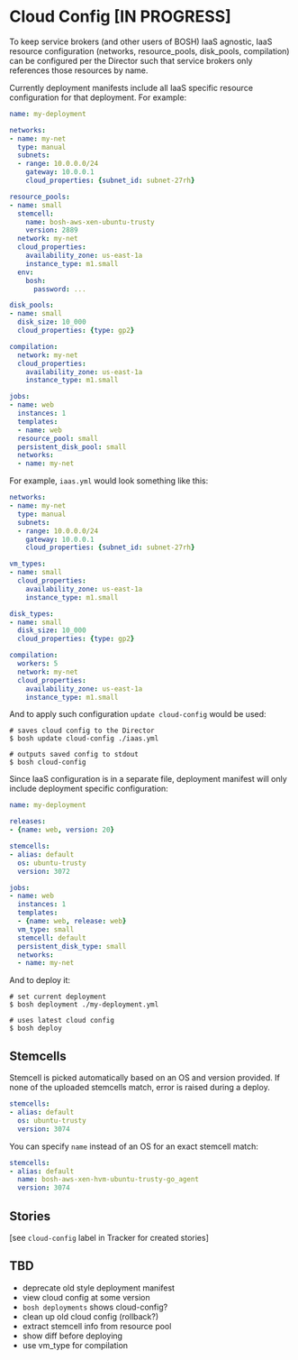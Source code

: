 # Cloud Config [IN PROGRESS]

To keep service brokers (and other users of BOSH) IaaS agnostic, IaaS resource configuration (networks, resource_pools, disk_pools, compilation) can be configured per the Director such that service brokers only references those resources by name.

Currently deployment manifests include all IaaS specific resource configuration for that deployment. For example:

```yaml
name: my-deployment

networks:
- name: my-net
  type: manual
  subnets:
  - range: 10.0.0.0/24
    gateway: 10.0.0.1
    cloud_properties: {subnet_id: subnet-27rh}

resource_pools:
- name: small
  stemcell:
  	name: bosh-aws-xen-ubuntu-trusty
  	version: 2889
  network: my-net
  cloud_properties:
  	availability_zone: us-east-1a
  	instance_type: m1.small
  env:
    bosh:
      password: ...

disk_pools:
- name: small
  disk_size: 10_000
  cloud_properties: {type: gp2}

compilation:
  network: my-net
  cloud_properties:
  	availability_zone: us-east-1a
  	instance_type: m1.small

jobs:
- name: web
  instances: 1
  templates:
  - name: web
  resource_pool: small
  persistent_disk_pool: small
  networks:
  - name: my-net
```

For example, `iaas.yml` would look something like this:

```yaml
networks:
- name: my-net
  type: manual
  subnets:
  - range: 10.0.0.0/24
    gateway: 10.0.0.1
    cloud_properties: {subnet_id: subnet-27rh}

vm_types:
- name: small
  cloud_properties:
  	availability_zone: us-east-1a
  	instance_type: m1.small

disk_types:
- name: small
  disk_size: 10_000
  cloud_properties: {type: gp2}

compilation:
  workers: 5
  network: my-net
  cloud_properties:
  	availability_zone: us-east-1a
  	instance_type: m1.small
```

And to apply such configuration `update cloud-config` would be used:

```
# saves cloud config to the Director
$ bosh update cloud-config ./iaas.yml

# outputs saved config to stdout
$ bosh cloud-config
```

Since IaaS configuration is in a separate file, deployment manifest will only include deployment specific configuration:

```yaml
name: my-deployment

releases:
- {name: web, version: 20}

stemcells:
- alias: default
  os: ubuntu-trusty
  version: 3072

jobs:
- name: web
  instances: 1
  templates:
  - {name: web, release: web}
  vm_type: small
  stemcell: default
  persistent_disk_type: small
  networks:
  - name: my-net
```

And to deploy it:

```
# set current deployment
$ bosh deployment ./my-deployment.yml

# uses latest cloud config
$ bosh deploy
```

## Stemcells

Stemcell is picked automatically based on an OS and version provided. If none of the uploaded stemcells match, error is raised during a deploy.

```yaml
stemcells:
- alias: default
  os: ubuntu-trusty
  version: 3074
```

You can specify `name` instead of an OS for an exact stemcell match:

```yaml
stemcells:
- alias: default
  name: bosh-aws-xen-hvm-ubuntu-trusty-go_agent
  version: 3074
```

## Stories

[see `cloud-config` label in Tracker for created stories]

## TBD

* deprecate old style deployment manifest
* view cloud config at some version
* `bosh deployments` shows cloud-config?
* clean up old cloud config (rollback?)
* extract stemcell info from resource pool
* show diff before deploying
* use vm_type for compilation
